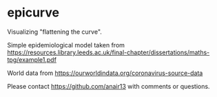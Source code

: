 # epicurve

Visualizing "flattening the curve".

Simple epidemiological model taken from https://resources.library.leeds.ac.uk/final-chapter/dissertations/maths-tpg/example1.pdf

World data from https://ourworldindata.org/coronavirus-source-data

Please contact https://github.com/anair13 with comments or questions.
